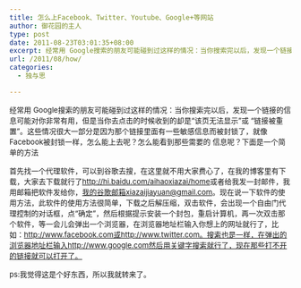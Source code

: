 ```yaml
---
title: 怎么上Facebook、Twitter、Youtube、Google+等网站
author: 御花园的主人
type: post
date: 2011-08-23T03:01:35+08:00
excerpt: 经常用 Google搜索的朋友可能碰到过这样的情况：当你搜索完以后，发现一个链接的信息可能对你非常有用，但是当你去点击的时候收到的却是“该页无法显示”或 “链接被重置”。这些情况很大一部分是因为那个链接里面有一些敏感信息而被封锁了，就像Facebook被封锁一样，怎么能上去呢？怎么能看到那些需要的 信息呢？下面是一个简单的方法
url: /2011/08/how/
categories:
  - 独与思

---
```

<span style="font-size: small;">经常用 Google搜索的朋友可能碰到过这样的情况：当你搜索完以后，发现一个链接的信息可能对你非常有用，但是当你去点击的时候收到的却是“该页无法显示”或 “链接被重置”。这些情况很大一部分是因为那个链接里面有一些敏感信息而被封锁了，就像Facebook被封锁一样，怎么能上去呢？怎么能看到那些需要的 信息呢？下面是一个简单的方法</span>

<span style="font-size: small;">首先找一个代理软件，可以到谷歌去搜，在这里就不用大家费心了，在我的博客里有下载，大家去下载就行了<a href="http://hi.baidu.com/aihaoxiazai/home" target="_blank">http://hi.baidu.com/aihaoxiazai/home</a>或者给我发一封邮件，我用邮箱把软件发给你，我的谷歌邮箱xiazaijiayuan@gmail.com。现在说一下软件的使用方法，此软件的使用方法很简单，下载之后解压缩，双击软件，会出现一个自由门代理控制的对话框，点“确定”，然后根据提示安装一个封包，重启计算机，再一次双击那个软件，等一会儿会弹出一个浏览器，在浏览器地址栏输入你想上的网址就行了，比如：http://www.facebook.com或http://www.twitter.com。搜索也是一样，在弹出的浏览器地址栏输入http://www.google.com然后用关键字搜索就行了，现在那些打不开的链接就可以打开了。</span>

<span style="font-size: small;">ps:我觉得这是个好东西，所以我就转来了。</span>